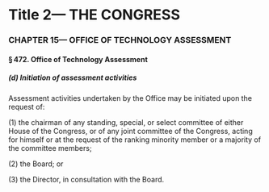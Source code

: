 
# Title 2— THE CONGRESS
### CHAPTER 15— OFFICE OF TECHNOLOGY ASSESSMENT
#### § 472. Office of Technology Assessment
##### (d) Initiation of assessment activities

Assessment activities undertaken by the Office may be initiated upon the request of:

(1) the chairman of any standing, special, or select committee of either House of the Congress, or of any joint committee of the Congress, acting for himself or at the request of the ranking minority member or a majority of the committee members;

(2) the Board; or

(3) the Director, in consultation with the Board.
